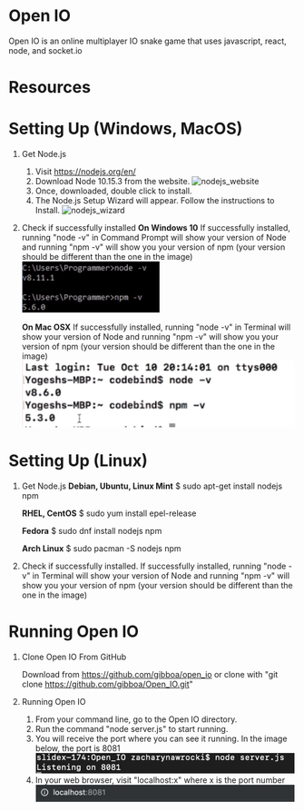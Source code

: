# Open IO
Open IO is an online multiplayer IO snake game that uses javascript, react, node, and socket.io

# Resources


# Setting Up (Windows, MacOS)
1. Get Node.js
	1. Visit https://nodejs.org/en/
	2. Download Node 10.15.3 from the website.
	![nodejs_website](images/node_js.png)
	3. Once, downloaded, double click to install.
	4. The Node.js Setup Wizard will appear. Follow the instructions to Install.
	![nodejs_wizard](images/node_js.png)


2. Check if successfully installed
	**On Windows 10**
	If successfully installed, running "node -v" in Command Prompt will show your version of Node and running "npm -v" will show you your version of npm (your version should be different than the one in the image)
	![version_windows](images/version_windows.png)

	**On Mac OSX**
	If successfully installed, running "node -v" in Terminal will show your version of Node and running "npm -v" will show you your version of npm (your version should be different than the one in the image)
	![version_mac](images/version_mac.png)



# Setting Up (Linux)

1. Get Node.js
	**Debian, Ubuntu, Linux Mint**
	$ sudo apt-get install nodejs npm

	**RHEL, CentOS**
	$ sudo yum install epel-release

	**Fedora**
	$ sudo dnf install nodejs npm

	**Arch Linux**
	$ sudo pacman -S nodejs npm

2. Check if successfully installed.
	If successfully installed, running "node -v" in Terminal will show your version of Node and running "npm -v" will show you your version of npm (your version should be different than the one in the image)


# Running Open IO
1. Clone Open IO From GitHub

	Download from https://github.com/gibboa/open_io or clone with "git clone https://github.com/gibboa/Open_IO.git"

2. Running Open IO
	1. From your command line, go to the Open IO directory.
	2. Run the command "node server.js" to start running.
	3. You will receive the port where you can see it running. In the image below, the port is 8081
	![port](images/port.png)
	4. In your web browser, visit "localhost:x" where x is the port number
	![url](images/url.png)






